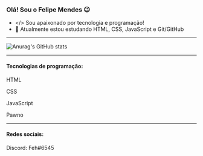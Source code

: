 ### Olá! Sou o Felipe Mendes 😉

- </> Sou apaixonado por tecnologia e programação! 
- 🌱 Atualmente estou estudando HTML, CSS, JavaScript e Git/GitHub

<hr/>

![Anurag's GitHub stats](https://github-readme-stats.vercel.app/api?username=FehBR&show_icons=true&theme=default)

<hr>

#### Tecnologias de programação:
HTML

CSS

JavaScript

Pawno
<hr>

#### Redes sociais: <br>
Discord: Feh#6545
